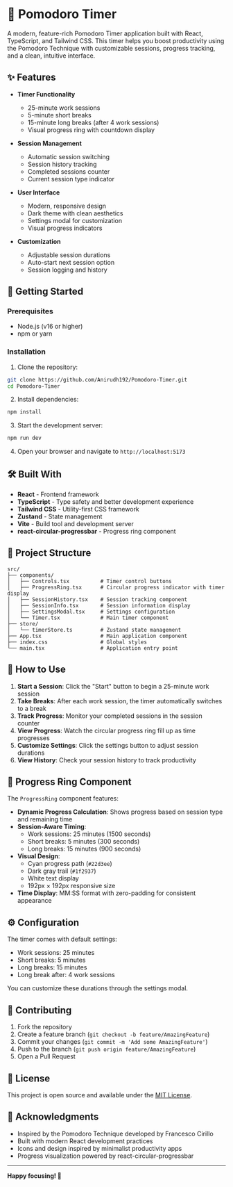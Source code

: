# 🍅 Pomodoro Timer

A modern, feature-rich Pomodoro Timer application built with React, TypeScript, and Tailwind CSS. This timer helps you boost productivity using the Pomodoro Technique with customizable sessions, progress tracking, and a clean, intuitive interface.

## ✨ Features

- **Timer Functionality**
  - 25-minute work sessions
  - 5-minute short breaks
  - 15-minute long breaks (after 4 work sessions)
  - Visual progress ring with countdown display

- **Session Management**
  - Automatic session switching
  - Session history tracking
  - Completed sessions counter
  - Current session type indicator

- **User Interface**
  - Modern, responsive design
  - Dark theme with clean aesthetics
  - Settings modal for customization
  - Visual progress indicators

- **Customization**
  - Adjustable session durations
  - Auto-start next session option
  - Session logging and history

## 🚀 Getting Started

### Prerequisites

- Node.js (v16 or higher)
- npm or yarn

### Installation

1. Clone the repository:
```bash
git clone https://github.com/Anirudh192/Pomodoro-Timer.git
cd Pomodoro-Timer
```

2. Install dependencies:
```bash
npm install
```

3. Start the development server:
```bash
npm run dev
```

4. Open your browser and navigate to `http://localhost:5173`

## 🛠️ Built With

- **React** - Frontend framework
- **TypeScript** - Type safety and better development experience
- **Tailwind CSS** - Utility-first CSS framework
- **Zustand** - State management
- **Vite** - Build tool and development server
- **react-circular-progressbar** - Progress ring component

## 📁 Project Structure

```
src/
├── components/
│   ├── Controls.tsx          # Timer control buttons
│   ├── ProgressRing.tsx      # Circular progress indicator with timer display
│   ├── SessionHistory.tsx    # Session tracking component
│   ├── SessionInfo.tsx       # Session information display
│   ├── SettingsModal.tsx     # Settings configuration
│   └── Timer.tsx             # Main timer component
├── store/
│   └── timerStore.ts         # Zustand state management
├── App.tsx                   # Main application component
├── index.css                 # Global styles
└── main.tsx                  # Application entry point
```

## 🎯 How to Use

1. **Start a Session**: Click the "Start" button to begin a 25-minute work session
2. **Take Breaks**: After each work session, the timer automatically switches to a break
3. **Track Progress**: Monitor your completed sessions in the session counter
4. **View Progress**: Watch the circular progress ring fill up as time progresses
5. **Customize Settings**: Click the settings button to adjust session durations
6. **View History**: Check your session history to track productivity

## 🎨 Progress Ring Component

The `ProgressRing` component features:
- **Dynamic Progress Calculation**: Shows progress based on session type and remaining time
- **Session-Aware Timing**: 
  - Work sessions: 25 minutes (1500 seconds)
  - Short breaks: 5 minutes (300 seconds)
  - Long breaks: 15 minutes (900 seconds)
- **Visual Design**:
  - Cyan progress path (`#22d3ee`)
  - Dark gray trail (`#1f2937`)
  - White text display
  - 192px × 192px responsive size
- **Time Display**: MM:SS format with zero-padding for consistent appearance

## ⚙️ Configuration

The timer comes with default settings:
- Work sessions: 25 minutes
- Short breaks: 5 minutes
- Long breaks: 15 minutes
- Long break after: 4 work sessions

You can customize these durations through the settings modal.

## 🤝 Contributing

1. Fork the repository
2. Create a feature branch (`git checkout -b feature/AmazingFeature`)
3. Commit your changes (`git commit -m 'Add some AmazingFeature'`)
4. Push to the branch (`git push origin feature/AmazingFeature`)
5. Open a Pull Request

## 📝 License

This project is open source and available under the [MIT License](LICENSE).

## 🙏 Acknowledgments

- Inspired by the Pomodoro Technique developed by Francesco Cirillo
- Built with modern React development practices
- Icons and design inspired by minimalist productivity apps
- Progress visualization powered by react-circular-progressbar

---

**Happy focusing! 🍅**